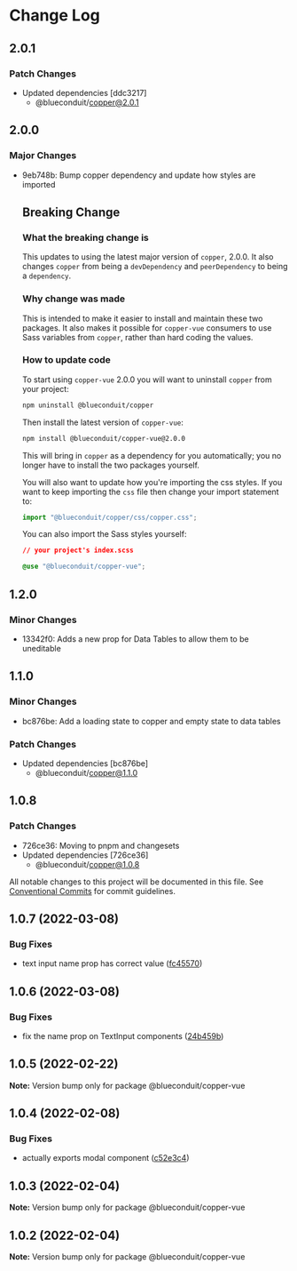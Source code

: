# Change Log

## 2.0.1

### Patch Changes

- Updated dependencies [ddc3217]
  - @blueconduit/copper@2.0.1

## 2.0.0

### Major Changes

- 9eb748b: Bump copper dependency and update how styles are imported

  ## Breaking Change

  ### What the breaking change is

  This updates to using the latest major version of `copper`, 2.0.0. It also changes `copper` from being a `devDependency` and `peerDependency` to being a `dependency`.

  ### Why change was made

  This is intended to make it easier to install and maintain these two packages. It also makes it possible for `copper-vue` consumers to use Sass variables from `copper`, rather than hard coding the values.

  ### How to update code

  To start using `copper-vue` 2.0.0 you will want to uninstall `copper` from your project:

  ```bash
  npm uninstall @blueconduit/copper
  ```

  Then install the latest version of `copper-vue`:

  ```bash
  npm install @blueconduit/copper-vue@2.0.0
  ```

  This will bring in `copper` as a dependency for you automatically; you no longer have to install the two packages yourself.

  You will also want to update how you're importing the css styles. If you want to keep importing the `css` file then change your import statement to:

  ```js
  import "@blueconduit/copper/css/copper.css";
  ```

  You can also import the Sass styles yourself:

  ```CSS
  // your project's index.scss

  @use "@blueconduit/copper-vue";
  ```

## 1.2.0

### Minor Changes

- 13342f0: Adds a new prop for Data Tables to allow them to be uneditable

## 1.1.0

### Minor Changes

- bc876be: Add a loading state to copper and empty state to data tables

### Patch Changes

- Updated dependencies [bc876be]
  - @blueconduit/copper@1.1.0

## 1.0.8

### Patch Changes

- 726ce36: Moving to pnpm and changesets
- Updated dependencies [726ce36]
  - @blueconduit/copper@1.0.8

All notable changes to this project will be documented in this file.
See [Conventional Commits](https://conventionalcommits.org) for commit guidelines.

## 1.0.7 (2022-03-08)

### Bug Fixes

- text input name prop has correct value ([fc45570](https://github.com/BlueConduit/copper/commit/fc4557025f791263c3c6ecfd57ab600d694e8f03))

## 1.0.6 (2022-03-08)

### Bug Fixes

- fix the name prop on TextInput components ([24b459b](https://github.com/BlueConduit/copper/commit/24b459bf93c0138cf060b7269ec9b300facd6285))

## 1.0.5 (2022-02-22)

**Note:** Version bump only for package @blueconduit/copper-vue

## 1.0.4 (2022-02-08)

### Bug Fixes

- actually exports modal component ([c52e3c4](https://github.com/BlueConduit/copper/commit/c52e3c4c0a458beaabc60c84e4627489fc45dc64))

## 1.0.3 (2022-02-04)

**Note:** Version bump only for package @blueconduit/copper-vue

## 1.0.2 (2022-02-04)

**Note:** Version bump only for package @blueconduit/copper-vue

